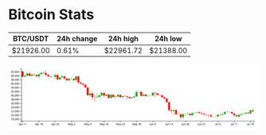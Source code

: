 # Bitcoin Stats

BTC/USDT|24h change|24h high|24h low|
|---|---|---|---|
|$21926.00|0.61%|$22961.72|$21388.00|

<img src="./chart.svg">
